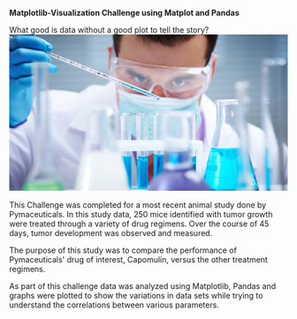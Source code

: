**Matplotlib-Visualization Challenge using Matplot and Pandas**

What good is data without a good plot to tell the story?
![](Pymaceuticals/data/Laboratory.jpg)

This Challenge was completed for a most recent animal study done by Pymaceuticals. In this study data, 250 mice identified with tumor growth were treated through a variety of drug regimens. Over the course of 45 days, tumor development was observed and measured.

The purpose of this study was to compare the performance of Pymaceuticals' drug of interest, Capomulin, versus the other treatment regimens.

As part of this challenge data was analyzed using Matplotlib, Pandas and graphs were plotted to show the variations in data sets while trying to understand the correlations between various parameters.

